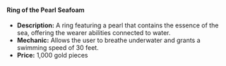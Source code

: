 #### Ring of the Pearl Seafoam
- **Description:** A ring featuring a pearl that contains the essence of the sea, offering the wearer abilities connected to water.
- **Mechanic:** Allows the user to breathe underwater and grants a swimming speed of 30 feet.
- **Price:** 1,000 gold pieces